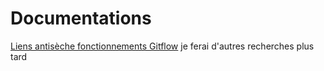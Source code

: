 # Documentations 
[Liens antisèche fonctionnements Gitflow](https://www.atlassian.com/fr/git/tutorials/comparing-workflows/gitflow-workflow)
je ferai d'autres recherches plus tard